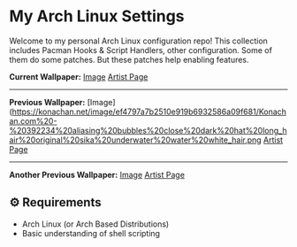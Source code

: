 # My Arch Linux Settings

Welcome to my personal Arch Linux configuration repo! This collection includes Pacman Hooks & Script Handlers, other configuration. Some of them do some patches. But these patches help enabling features.

**Current Wallpaper:**
[Image](https://konachan.net/image/c2e0c78a7a91c61a52f0c7e4ef8465f5/Konachan.com%20-%20390509%20blue_eyes%20blue_hair%20chain%20choker%20elbow_gloves%20garter%20gloves%20hat%20kneehighs%20kyaroru%20navel%20necklace%20reflection%20short_hair%20skirt%20twintails%20water.png) [Artist Page](https://konachan.net/post/show/390509)

---

**Previous Wallpaper:**
[Image](https://konachan.net/image/ef4797a7b2510e919b6932586a09f681/Konachan.com%20-%20392234%20aliasing%20bubbles%20close%20dark%20hat%20long_hair%20original%20sika%20underwater%20water%20white_hair.png [Artist Page](https://www.pixiv.net/en/artworks/133584744)

---

**Another Previous Wallpaper:**
[Image](https://konachan.net/image/209fe3aff1b71ccb3f6bf1383eb21e57/Konachan.com%20-%20390997%20animal%20blush%20bow%20brown_hair%20clouds%20dress%20fang%20fox%20foxgirl%20halo%20kuda_izuna%20miku_rasha%20orange_eyes%20pantyhose%20ponytail%20scarf%20short_hair%20sky%20snow%20tail.png) [Artist Page](https://www.pixiv.net/en/artworks/132120571)

## ⚙️ Requirements

- Arch Linux (or Arch Based Distributions)
- Basic understanding of shell scripting
